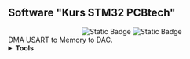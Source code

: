 <h2>Software "Kurs STM32 PCBtech"</h2>

<div id="badges" align="center">
    <img alt="Static Badge" src="https://img.shields.io/badge/Lesson%20-9%20-violet">
    <img alt="Static Badge" src="https://img.shields.io/badge/CPU%20-STM32F407VET6%20-blue">
</div>		
DMA USART to Memory to DAC.
<details><summary><b>Tools</b></summary>
<div>IDE: Segger Embedded Studio</div>
<div>Programmer: JLINK</div>
<div>Connecting: CoolTerm</div>
</details>

</details>